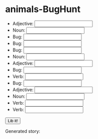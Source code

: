 # animals-BugHunt

<body>
<ul id="body">
    <li>Adjective: <input type="text" id="adj1"></li>
    <li>Noun: <input type="text" id="noun1"></li>
    <li>Bug: <input type="text" id="bug1"></li>
    <li>Bug: <input type="text" id="bug2"></li>
    <li>Bug: <input type="text" id="bug3"></li>
    <li>Noun: <input type="text" id="noun2"></li>
    <li>Adjective: <input type="text" id="adj2"></li>
    <li>Bug: <input type="text" id="bug4"></li>
    <li>Verb: <input type="text" id="verb1"></li>
    <li>Bug: <input type="text" id="bug5"></li>
    <li>Adjective: <input type="text" id="adj3"></li>
    <li>Noun: <input type="text" id="noun3"></li>
    <li>Verb: <input type="text" id="verb2"></li>
    <li>Verb: <input type="text" id="verb3"></li>
</ul>
<button id="lib-button">Lib it!</button>
      
<p>Generated story: 
    <span id="story"></span>
</p>
<script>
    var button = document.getElementById("lib-button")
    var onButtonClick = function(){
    var adj1 = document.getElementById("adj1")
    var noun1 = document.getElementById("noun1")
    var noun1 = document.getElementById("bug1")
    var noun1 = document.getElementById("bug2")
    var noun1 = document.getElementById("bug3")
    var noun1 = document.getElementById("noun2")
    var noun1 = document.getElementById("adj2")
    var noun1 = document.getElementById("bug4")
    var noun1 = document.getElementById("verb1")
    var noun1 = document.getElementById("bug5")
    var noun1 = document.getElementById("adj3")
    var noun1 = document.getElementById("noun3")
    var noun1 = document.getElementById("verb2")
    var noun1 = document.getElementById("verb3")
    

         
         
         
         
         
        

    }
var body = document.getElementById("body")
console.log("body")

</script>







</body>